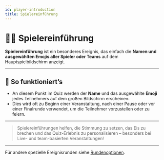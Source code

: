 ```yaml
---
id: player-introduction
title: Spielereinführung
---
```


# 🙋‍♂️ Spielereinführung

**Spielereinführung** ist ein besonderes Ereignis, das einfach die **Namen und ausgewählten Emojis aller Spieler oder Teams** auf dem Hauptspielbildschirm anzeigt.

---

## 📝 So funktioniert’s

- An diesem Punkt im Quiz werden der **Name** und das ausgewählte **Emoji** jedes Teilnehmers auf dem großen Bildschirm erscheinen.
- Dies wird oft zu Beginn einer Veranstaltung, nach einer Pause oder vor einer Finalrunde verwendet, um die Teilnehmer vorzustellen oder zu feiern.

---

> Spielereinführungen helfen, die Stimmung zu setzen, das Eis zu brechen und das Quiz-Erlebnis zu personalisieren – besonders bei Live- und team-basierten Veranstaltungen!

---

Für andere spezielle Ereignisrunden siehe [Rundenoptionen](../editor/008-round-options.md).
